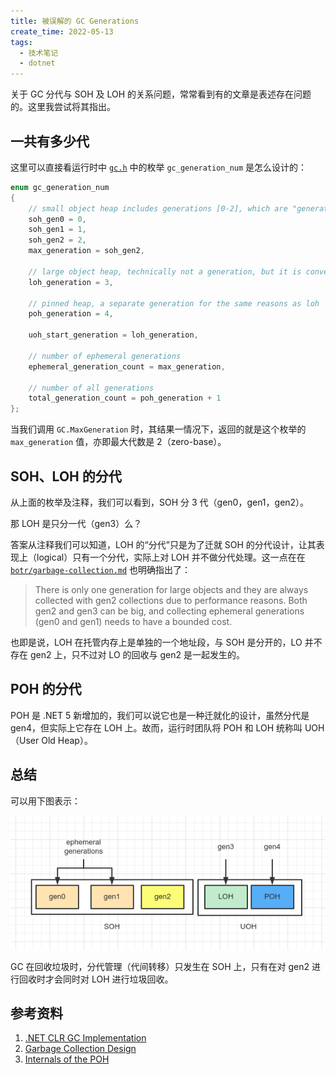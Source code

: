 ```yaml
---
title: 被误解的 GC Generations
create_time: 2022-05-13
tags:
  - 技术笔记
  - dotnet
---
```


关于 GC 分代与 SOH 及 LOH 的关系问题，常常看到有的文章是表述存在问题的。这里我尝试将其指出。

## 一共有多少代

这里可以直接看运行时中 [`gc.h`](https://github.com/dotnet/runtime/blob/265988529080aa6e88f1d2ea12d9c080c93465e4/src/coreclr/gc/gc.h#L106) 中的枚举 `gc_generation_num` 是怎么设计的：

```cpp
enum gc_generation_num
{
    // small object heap includes generations [0-2], which are "generations" in the general sense.
    soh_gen0 = 0,
    soh_gen1 = 1,
    soh_gen2 = 2,
    max_generation = soh_gen2,

    // large object heap, technically not a generation, but it is convenient to represent it as such
    loh_generation = 3,

    // pinned heap, a separate generation for the same reasons as loh
    poh_generation = 4,

    uoh_start_generation = loh_generation,

    // number of ephemeral generations
    ephemeral_generation_count = max_generation,

    // number of all generations
    total_generation_count = poh_generation + 1
};
```

当我们调用 `GC.MaxGeneration` 时，其结果一情况下，返回的就是这个枚举的 `max_generation` 值，亦即最大代数是 2（zero-base）。


## SOH、LOH 的分代

从上面的枚举及注释，我们可以看到，SOH 分 3 代（gen0，gen1，gen2）。

那 LOH 是只分一代（gen3）么？

答案从注释我们可以知道，LOH 的“分代”只是为了迁就 SOH 的分代设计，让其表现上（logical）只有一个分代，实际上对 LOH 并不做分代处理。这一点在在 [`botr/garbage-collection.md`](https://github.com/dotnet/runtime/blob/main/docs/design/coreclr/botr/garbage-collection.md#logical-representation-of-the-managed-heap) 也明确指出了：

>  There is only one generation for large objects and they are always collected with gen2 collections due to performance reasons. Both gen2 and gen3 can be big, and collecting ephemeral generations (gen0 and gen1) needs to have a bounded cost.

也即是说，LOH 在托管内存上是单独的一个地址段，与 SOH 是分开的，LO 并不存在 gen2 上，只不过对 LO 的回收与 gen2 是一起发生的。

## POH 的分代

POH 是 .NET 5 新增加的，我们可以说它也是一种迁就化的设计，虽然分代是 gen4，但实际上它存在 LOH 上。故而，运行时团队将 POH 和 LOH 统称叫 UOH（User Old Heap）。

## 总结

可以用下图表示：

![GC Generations](gc-generations.png)

GC 在回收垃圾时，分代管理（代间转移）只发生在 SOH 上，只有在对 gen2 进行回收时才会同时对 LOH 进行垃圾回收。


## 参考资料

1. [.NET CLR GC Implementation](https://github.com/dotnet/runtime/blob/265988529080aa6e88f1d2ea12d9c080c93465e4/src/coreclr/gc/gc.h)
2. [Garbage Collection Design](https://github.com/dotnet/runtime/blob/main/docs/design/coreclr/botr/garbage-collection.md)
3. [Internals of the POH](https://devblogs.microsoft.com/dotnet/internals-of-the-poh/)
